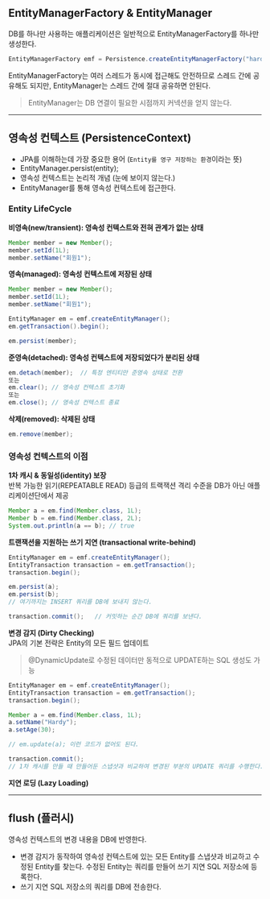 ## EntityManagerFactory & EntityManager
DB를 하나만 사용하는 애플리케이션은 일반적으로 EntityManagerFactory를 하나만 생성한다.
```java
EntityManagerFactory emf = Persistence.createEntityManagerFactory("hardy");
```
EntityManagerFactory는 여러 스레드가 동시에 접근해도 안전하므로 스레드 간에 공유해도 되지만, 
EntityManager는 스레드 간에 절대 공유하면 안된다.
> EntityManager는 DB 연결이 필요한 시점까지 커넥션을 얻지 않는다.

---

## 영속성 컨텍스트 (PersistenceContext)
* JPA를 이해하는데 가장 중요한 용어 (```Entity를 영구 저장하는 환경```이라는 뜻)
* EntityManager.persist(entity);
* 영속성 컨텍스트는 논리적 개념 (눈에 보이지 않는다.)
* EntityManager를 통해 영속성 컨텍스트에 접근한다.

### Entity LifeCycle
**비영속(new/transient): 영속성 컨텍스트와 전혀 관계가 없는 상태**
```java
Member member = new Member();
member.setId(1L);
member.setName("회원1");
```

**영속(managed): 영속성 컨텍스트에 저장된 상태**
```java
Member member = new Member();
member.setId(1L);
member.setName("회원1");

EntityManager em = emf.createEntityManager();
em.getTransaction().begin();

em.persist(member);
```

**준영속(detached): 영속성 컨텍스트에 저장되었다가 분리된 상태**
```java
em.detach(member);  // 특정 엔티티만 준영속 상태로 전환
또는
em.clear(); // 영속성 컨텍스트 초기화
또는
em.close(); // 영속성 컨텍스트 종료
```

**삭제(removed): 삭제된 상태**
```java
em.remove(member);
```

### 영속성 컨텍스트의 이점
**1차 캐시 & 동일성(identity) 보장**<br>
반복 가능한 읽기(REPEATABLE READ) 등급의 트랙잭션 격리 수준을 DB가 아닌 애플리케이션단에서 제공
```java
Member a = em.find(Member.class, 1L);
Member b = em.find(Member.class, 2L);
System.out.println(a == b); // true
```

**트랜잭션을 지원하는 쓰기 지연 (transactional write-behind)**
```java
EntityManager em = emf.createEntityManager();
EntityTransaction transaction = em.getTransaction();
transaction.begin();

em.persist(a);
em.persist(b);
// 여기까지는 INSERT 쿼리를 DB에 보내지 않는다.

transaction.commit();   // 커밋하는 순간 DB에 쿼리를 보낸다.
```

**변경 감지 (Dirty Checking)**<br>
JPA의 기본 전략은 Entity의 모든 필드 업데이트
> @DynamicUpdate로 수정된 데이터만 동적으로 UPDATE하는 SQL 생성도 가능
```java
EntityManager em = emf.createEntityManager();
EntityTransaction transaction = em.getTransaction();
transaction.begin();

Member a = em.find(Member.class, 1L);
a.setName("Hardy");
a.setAge(30);

// em.update(a); 이런 코드가 없어도 된다.

transaction.commit();
// 1차 캐시를 만들 때 만들어둔 스냅샷과 비교하여 변경된 부분의 UPDATE 쿼리를 수행한다.
```

**지연 로딩 (Lazy Loading)**

---

## flush (플러시)
영속성 컨텍스트의 변경 내용을 DB에 반영한다.
* 변경 감지가 동작하여 영속성 컨텍스트에 있는 모든 Entity를 스냅샷과 비교하고 수정된 Entity를 찾는다. 수정된 Entity는 쿼리를 만들어 쓰기 지연 SQL 저장소에 등록한다.
* 쓰기 지연 SQL 저장소의 쿼리를 DB에 전송한다.